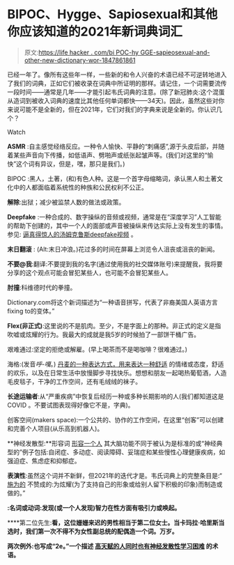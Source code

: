 # BIPOC、Hygge、Sapiosexual和其他你应该知道的2021年新词典词汇

> 原文:[https://life hacker . com/bi POC-hy GGE-sapieosexual-and-other-new-dictionary-wor-1847861861](https://lifehacker.com/bipoc-hygge-sapiosexual-and-other-new-dictionary-wor-1847861861)

已经一年了。像所有这些年一样，一些新的和令人兴奋的术语已经不可逆转地进入了我们的词典，正如它们被收录在词典中所证明的那样。请记住，一个词需要流传一段时间——通常是几年——才能引起韦氏词典的注意。(除了新冠肺炎:这个混蛋从造词到被收入词典的速度比其他任何单词都快——34天)。因此，虽然这些对你来说可能不是全新的，但在2021年，它们对我们的字典来说是全新的。你认识几个？

Watch

**ASMR** :自主感觉经络反应。一种令人愉快、平静的“刺痛感”,源于头皮后部，并随着某些声音向下传播，如低语声、劈啪声或纸张起皱声等。(我们对这里的“愉快”这个词有异议，但是，嘿，那只是我们。)

BIPOC :黑人，土著，(和)有色人种。这是一个首字母缩略词，承认黑人和土著文化中的人都面临着系统性的种族和公民权利不公正。

**解除**:出狱；减少被监禁人数的做法或政策。

**Deepfake** :一种合成的、数字操纵的音频或视频，通常是在“深度学习”人工智能的帮助下创建的，其中一个人的面部或声音被操纵来传达实际上没有发生的事情。参见: [逼真得惊人的汤姆克鲁斯deepfake视频](https://www.youtube.com/watch?v=iyiOVUbsPcM) 。

**末日翻滚** : (Alt:末日冲浪。)花过多的时间在屏幕上浏览令人沮丧或沮丧的新闻。

**不要@我**:翻译:不要提到我的名字(通过使用我的社交媒体账号)来提醒我，我将要分享的这个观点可能会冒犯某些人，也可能不会冒犯某些人。

**肘撞**:科维德时代的拳撞。

Dictionary.com将这个新词描述为“一种语音拼写，代表了非裔美国人英语方言fixing to的变体。”

**Flex(非正式)**:这里说的不是肌肉。至少，不是字面上的那种。非正式的定义是指吹嘘或炫耀的行为。我最大的成就是我5岁的时候拍了一部饼干桶广告。

艰难通过:坚定的拒绝或解雇。(早上喝茶而不是喝咖啡？很难通过。)

海格:(发音*呼-嘎*。) [丹麦的一种表达方式，用来表达一种舒适](https://lifehacker.com/how-to-get-through-a-miserable-winter-with-the-danish-c-1791001000) 的情绪或态度，舒适的欢乐，以及在日常生活中放慢脚步寻找快乐。想想和朋友一起喝热葡萄酒，人造毛皮毯子，干净的工作空间，还有毛绒绒的袜子。

**长途运输者**:从“严重疾病”中恢复后经历一种或多种长期影响的人(我们都知道这是COVID 。不要试图表现得好像它不是，字典)。

创客空间(makers space):一个公共的、协作的工作空间，在这里“创客”可以创建和完善个人项目(从乐高到机器人)。

**神经发散型:**形容词 [形容一个人](https://www.verywellmind.com/what-is-neurodivergence-and-what-does-it-mean-to-be-neurodivergent-5196627) 其大脑功能不同于被认为是标准的或“神经典型的”例子包括:自闭症、多动症、阅读障碍、妥瑞症和某些慢性心理健康疾病，如强迫症、焦虑症和抑郁症。

**表演性**:虽然这个词并不新鲜，但2021年的迭代才是。韦氏词典上的完整条目是:“ [施为的](https://www.merriam-webster.com/dictionary/performative) 不赞成的:为炫耀(为了支持自己的形象或给别人留下积极的印象)而制造或做的。”

**:名词或动词:发现(或一个人发现)智力在性方面有吸引力或唤起。**

****第二位先生:**看，这位姗姗来迟的男性相当于第二位女士。当卡玛拉·哈里斯当选时，我们第一次不得不为女性副总统的配偶造一个词。万岁。**

****两次例外**:也写成“2e。”一个描述 [高天赋的人同时也有神经发散性学习困难](https://childmind.org/article/twice-exceptional-kids-both-gifted-and-challenged/) 的术语。**